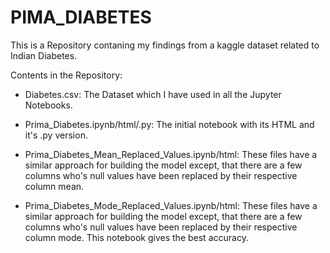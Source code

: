 # PIMA_DIABETES

This is a Repository contaning my findings from a kaggle dataset related to Indian Diabetes.


Contents in the Repository:

* Diabetes.csv: The Dataset which I have used in all the Jupyter Notebooks.

* Prima_Diabetes.ipynb/html/.py: The initial notebook with its HTML and it's .py version.

* Prima_Diabetes_Mean_Replaced_Values.ipynb/html: These files have a similar approach for building the model except, that there are a few columns who's null values have been replaced by their respective column mean.

* Prima_Diabetes_Mode_Replaced_Values.ipynb/html: These files have a similar approach for building the model except, that there are a few columns who's null values have been replaced by their respective column mode. This notebook gives the best accuracy.
